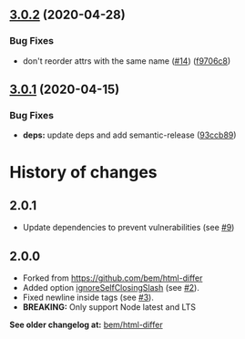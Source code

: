 ## [3.0.2](https://github.com/markedjs/html-differ/compare/v3.0.1...v3.0.2) (2020-04-28)


### Bug Fixes

* don't reorder attrs with the same name ([#14](https://github.com/markedjs/html-differ/issues/14)) ([f9706c8](https://github.com/markedjs/html-differ/commit/f9706c8705ea08987248df2059f97e60d0d5beaa))

## [3.0.1](https://github.com/markedjs/html-differ/compare/v3.0.0...v3.0.1) (2020-04-15)


### Bug Fixes

* **deps:** update deps and add semantic-release ([93ccb89](https://github.com/markedjs/html-differ/commit/93ccb893d5642bed48a06df5adad5d1c46b9226d))

History of changes
==================

2.0.1
-----

*   Update dependencies to prevent vulnerabilities (see [#9](https://github.com/markedjs/html-differ/pull/9))

2.0.0
-----

*   Forked from https://github.com/bem/html-differ
*   Added option [ignoreSelfClosingSlash](https://github.com/markedjs/html-differ/tree/v2.0.0#ignoreSelfClosingSlash-boolean) (see [#2](https://github.com/markedjs/html-differ/pull/2)).
*   Fixed newline inside tags (see [#3](https://github.com/markedjs/html-differ/pull/3)).
*   **BREAKING:** Only support Node latest and LTS

**See older changelog at:** [bem/html-differ](https://github.com/bem/html-differ/blob/master/CHANGELOG.md)

